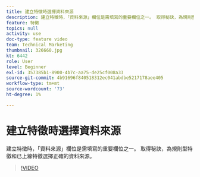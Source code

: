 ```yaml
---
title: 建立特徵時選擇資料來源
description: 建立特徵時，「資料來源」欄位是需填寫的重要欄位之一。 取得秘訣，為規則型特徵和已上線特徵選擇正確的資料來源。
feature: 特徵
topics: null
activity: use
doc-type: feature video
team: Technical Marketing
thumbnail: 326660.jpg
kt: 6442
role: User
level: Beginner
exl-id: 357385b1-8900-4b7c-aa75-de25cf008a33
source-git-commit: 4b91696f840518312ec041abdbe5217178aee405
workflow-type: tm+mt
source-wordcount: '73'
ht-degree: 1%

---
```


# 建立特徵時選擇資料來源

建立特徵時，「資料來源」欄位是需填寫的重要欄位之一。 取得秘訣，為規則型特徵和已上線特徵選擇正確的資料來源。

>[!VIDEO](https://video.tv.adobe.com/v/326660/?quality=12&learn=on)

